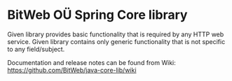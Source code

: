 # BitWeb OÜ Spring Core library

Given library provides basic functionality that is required by any HTTP web service.
Given library contains only generic functionality that is not specific to any field/subject.

Documentation and release notes can be found from Wiki: https://github.com/BitWeb/java-core-lib/wiki
